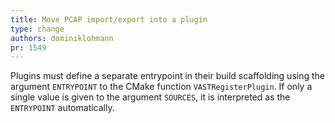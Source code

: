 ```yaml
---
title: Move PCAP import/export into a plugin
type: change
authors: dominiklohmann
pr: 1549
---
```


Plugins must define a separate entrypoint in their build scaffolding using the
argument `ENTRYPOINT` to the CMake function `VASTRegisterPlugin`. If only a
single value is given to the argument `SOURCES`, it is interpreted as the
`ENTRYPOINT` automatically.
